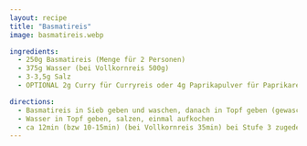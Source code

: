 ```yaml
---
layout: recipe
title: "Basmatireis"
image: basmatireis.webp

ingredients:
  - 250g Basmatireis (Menge für 2 Personen)
  - 375g Wasser (bei Vollkornreis 500g)
  - 3-3,5g Salz
  - OPTIONAL 2g Curry für Curryreis oder 4g Paprikapulver für Paprikareis

directions:
  - Basmatireis in Sieb geben und waschen, danach in Topf geben (gewaschener Reis wiegt ca 280g, daher hat man in Summe 375+30g Wasser)
  - Wasser in Topf geben, salzen, einmal aufkochen
  - ca 12min (bzw 10-15min) (bei Vollkornreis 35min) bei Stufe 3 zugedeckt gehen lassen
---
```

